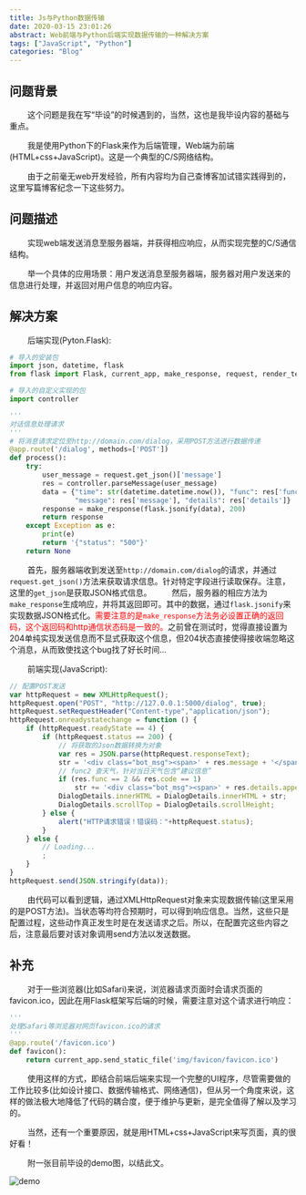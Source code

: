 ```yaml
---
title: Js与Python数据传输
date: 2020-03-15 23:01:26
abstract: Web前端与Python后端实现数据传输的一种解决方案
tags: ["JavaScript", "Python"]
categories: "Blog"
---
```


## 问题背景

&#160; &#160; &#160; &#160; 这个问题是我在写“毕设”的时候遇到的，当然，这也是我毕设内容的基础与重点。

&#160; &#160; &#160; &#160; 我是使用Python下的Flask来作为后端管理，Web端为前端(HTML+css+JavaScript)。这是一个典型的C/S网络结构。

&#160; &#160; &#160; &#160; 由于之前毫无web开发经验，所有内容均为自己查博客加试错实践得到的，这里写篇博客纪念一下这些努力。

##  问题描述

&#160; &#160; &#160; &#160; 实现web端发送消息至服务器端，并获得相应响应，从而实现完整的C/S通信结构。

&#160; &#160; &#160; &#160; 举一个具体的应用场景：用户发送消息至服务器端，服务器对用户发送来的信息进行处理，并返回对用户信息的响应内容。

## 解决方案

&#160; &#160; &#160; &#160; 后端实现(Pyton.Flask):

```Python
# 导入的安装包
import json, datetime, flask
from flask import Flask, current_app, make_response, request, render_template

# 导入的自定义实现的包
import controller

'''
对话信息处理请求
'''
# 将消息请求定位至http://domain.com/dialog，采用POST方法进行数据传递
@app.route('/dialog', methods=['POST'])
def process():
    try:
        user_message = request.get_json()['message']
        res = controller.parseMessage(user_message)
        data = {"time": str(datetime.datetime.now()), "func": res['func'], "code": res['code'], \
                "message": res['message'], "details": res['details']}
        response = make_response(flask.jsonify(data), 200)
        return response
    except Exception as e:
        print(e)
        return '{"status": "500"}'
    return None
```
&#160; &#160; &#160; &#160; 首先，服务器端收到发送至`http://domain.com/dialog`的请求，并通过`request.get_json()`方法来获取请求信息。针对特定字段进行读取保存。注意，这里的`get_json`是获取JSON格式信息。
&#160; &#160; &#160; &#160; 然后，服务器的相应方法为`make_response`生成响应，并将其返回即可。其中的数据，通过`flask.jsonify`来实现数据JSON格式化。<font color="red">需要注意的是`make_response`方法务必设置正确的返回码，这个返回码和http通信状态码是一致的。</font>之前曾在测试时，觉得直接设置为204单纯实现发送信息而不显式获取这个信息，但204状态直接使得接收端忽略这个消息，从而致使找这个bug找了好长时间...

&#160; &#160; &#160; &#160; 前端实现(JavaScript):

```JavaScript
// 配置POST发送
var httpRequest = new XMLHttpRequest();
httpRequest.open("POST", "http://127.0.0.1:5000/dialog", true);
httpRequest.setRequestHeader("Content-type","application/json");
httpRequest.onreadystatechange = function () {
    if (httpRequest.readyState == 4) {
        if (httpRequest.status == 200) {
            // 将获取的Json数据转换为对象
            var res = JSON.parse(httpRequest.responseText);
            str = '<div class="bot_msg"><span>' + res.message + '</span></div>';
            // func2 查天气，针对当日天气包含“建议信息”
            if (res.func == 2 && res.code == 1)
                str += '<div class="bot_msg"><span>' + res.details.appendix + '</span></div>';
            DialogDetails.innerHTML = DialogDetails.innerHTML + str;
            DialogDetails.scrollTop = DialogDetails.scrollHeight;
        } else {
            alert("HTTP请求错误！错误码："+httpRequest.status);
        }
    } else {
        // Loading...
        ;
    }
}
httpRequest.send(JSON.stringify(data));
```

&#160; &#160; &#160; &#160; 由代码可以看到逻辑，通过XMLHttpRequest对象来实现数据传输(这里采用的是POST方法)。当状态等均符合预期时，可以得到响应信息。当然，这些只是配置过程，这些动作真正发生时是在发送请求之后。所以，在配置完这些内容之后，注意最后要对该对象调用send方法以发送数据。

## 补充

&#160; &#160; &#160; &#160; 对于一些浏览器(比如Safari)来说，浏览器请求页面时会请求页面的favicon.ico，因此在用Flask框架写后端的时候，需要注意对这个请求进行响应：

```Python
'''
处理Safari等浏览器对网页favicon.ico的请求
'''
@app.route('/favicon.ico')
def favicon():
    return current_app.send_static_file('img/favicon/favicon.ico')
```

&#160; &#160; &#160; &#160; 使用这样的方式，即结合前端后端来实现一个完整的UI程序，尽管需要做的工作比较多(比如设计接口、数据传输格式、网络通信)，但从另一个角度来说，这样的做法极大地降低了代码的耦合度，便于维护与更新，是完全值得了解以及学习的。

&#160; &#160; &#160; &#160; 当然，还有一个重要原因，就是用HTML+css+JavaScript来写页面，真的很好看！

&#160; &#160; &#160; &#160; 附一张目前毕设的demo图，以结此文。

![demo](demo.png)
